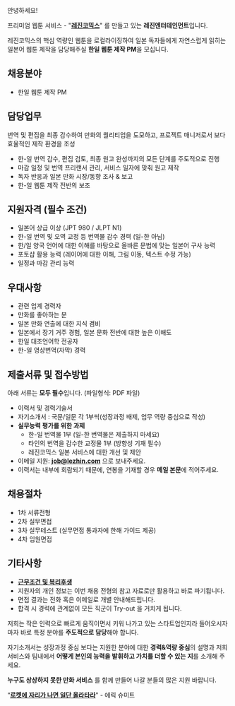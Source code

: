 안녕하세요!

프리미엄 웹툰 서비스 - "**[레진코믹스](http://www.lezhin.com)**" 를 만들고 있는 **레진엔터테인먼트**입니다.

레진코믹스의 핵심 역량인 웹툰을 로컬라이징하여 일본 독자들에게 자연스럽게 읽히는 일본어 웹툰 제작을 담당해주실 **한일 웹툰 제작 PM**을 모십니다.  	
 

## 채용분야 

- 한일 웹툰 제작 PM


## 담당업무

번역 및 편집을 최종 감수하여 만화의 퀄리티업을 도모하고, 프로젝트 매니저로서 보다 효율적인 제작 환경을 조성
- 한-일 번역 감수, 편집 검토, 최종 원고 완성까지의 모든 단계를 주도적으로 진행
- 마감 일정 및 번역 프리랜서 관리, 서비스 일자에 맞춰 원고 제작
- 독자 반응과 일본 만화 시장/동향 조사 & 보고
- 한-일 웹툰 제작 전반의 보조


## 지원자격 (필수 조건)

- 일본어 상급 이상 (JPT 980 / JLPT N1)
- 한-일 번역 및 오역 교정 등 번역물 감수 경력 (일-한 아님)
- 한/일 양국 언어에 대한 이해를 바탕으로 올바른 문법에 맞는 일본어 구사 능력 
- 포토샵 활용 능력 (레이어에 대한 이해, 그림 이동, 텍스트 수정 가능)
- 일정과 마감 관리 능력 


## 우대사항

- 관련 업계 경력자
- 만화를 좋아하는 분
- 일본 만화 연출에 대한 지식 겸비
- 일본에서 장기 거주 경험, 일본 문화 전반에 대한 높은 이해도
- 한일 대조언어학 전공자
- 한-일 영상번역(자막) 경력


## 제출서류 및 접수방법

아래 서류는 **모두 필수**입니다. (파일형식: PDF 파일)

- 이력서 및 경력기술서 
- 자기소개서 : 국문/일문 각 1부씩(성장과정 배제, 업무 역량 중심으로 작성)
- **실무능력 평가를 위한 과제**
  - 한-일 번역물 1부 (일-한 번역물은 제출하지 마세요)
  - 타인의 번역을 감수한 교정물 1부 (방향성 기재 필수)
  - 레진코믹스 일본 서비스에 대한 개선 및 제안
- 이메일 지원: **job@lezhin.com** 으로 보내주세요.
- 이력서는 내부에 회람되기 때문에, 연봉을 기재할 경우 **메일 본문**에 적어주세요.


## 채용절차 

- 1차 서류전형
- 2차 실무면접
- 3차 실무테스트 (실무면접 통과자에 한해 가이드 제공)
- 4차 임원면접 


## 기타사항 
- [**근무조건 및 복리후생**](https://github.com/lezhin/apply/blob/master/README.md)
- 지원자의 개인 정보는 이번 채용 전형의 참고 자료로만 활용하고 바로 파기됩니다.
- 면접 결과는 전화 혹은 이메일로 개별 안내해드립니다.
- 합격 시 경력에 관계없이 모든 직군이 Try-out 을 거치게 됩니다. 


저희는 작은 인력으로 빠르게 움직이면서 키워 나가고 있는 스타트업인지라 들어오시자마자 바로 특정 분야를 **주도적으로 담당**해야 합니다. 

자기소개서는 성장과정 중심 보다는 지원한 분야에 대한 **경력&역량 중심**의 설명과 저희 서비스와 팀내에서 **어떻게 본인의 능력을 발휘하고 가치를 더할 수 있는 지**를 소개해 주세요.

**누구도 상상하지 못한 만화 서비스** 를 함께 만들어 나갈 분들의 많은 지원 바랍니다.


“[**로켓에 자리가 나면 일단 올라타라**](http://estima.wordpress.com/2012/05/28/sheryl/)" - 에릭 슈미트